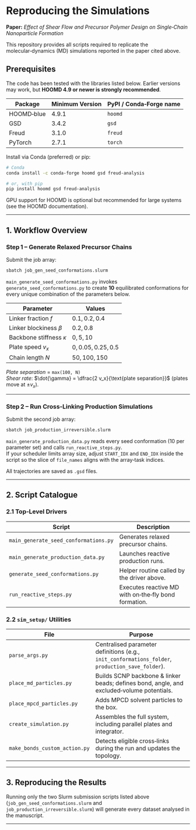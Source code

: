 # Reproducing the Simulations

**Paper:** *Effect of Shear Flow and Precursor Polymer Design on Single‑Chain Nanoparticle Formation*

This repository provides all scripts required to replicate the molecular‑dynamics (MD) simulations reported in the paper cited above.

## Prerequisites

The code has been tested with the libraries listed below. Earlier versions may work, but **HOOMD 4.9 or newer is strongly recommended**.

| Package | Minimum Version | PyPI / Conda‑Forge name |
|---------|----------------|-------------------------|
| HOOMD‑blue | 4.9.1 | `hoomd` |
| GSD | 3.4.2 | `gsd` |
| Freud | 3.1.0 | `freud` |
| PyTorch | 2.7.1 | `torch` |

Install via Conda (preferred) or pip:

```bash
# Conda
conda install -c conda-forge hoomd gsd freud-analysis

# or, with pip
pip install hoomd gsd freud-analysis
```

GPU support for HOOMD is optional but recommended for large systems (see the HOOMD documentation).

---

## 1. Workflow Overview

### Step 1 – Generate Relaxed Precursor Chains  
Submit the job array:

```bash
sbatch job_gen_seed_conformations.slurm
```

`main_generate_seed_conformations.py` invokes `generate_seed_conformations.py` to create **10** equilibrated conformations for every unique combination of the parameters below.

| Parameter | Values |
|-----------|--------|
| Linker fraction *f* | 0.1, 0.2, 0.4 |
| Linker blockiness *β* | 0.2, 0.8 |
| Backbone stiffness *κ* | 0, 5, 10 |
| Plate speed *v<sub>x</sub>* | 0, 0.05, 0.25, 0.5 |
| Chain length *N* | 50, 100, 150 |

*Plate separation* = `max(100, N)`  
*Shear rate*: $\dot{\gamma} = \dfrac{2 v_x}{\text{plate separation}}$ (plates move at $\pm v_x$).

---

### Step 2 – Run Cross‑Linking Production Simulations  
Submit the second job array:

```bash
sbatch job_production_irreversible.slurm
```

`main_generate_production_data.py` reads every seed conformation (10 per parameter set) and calls `run_reactive_steps.py`.  
If your scheduler limits array size, adjust `START_IDX` and `END_IDX` inside the script so the slice of `file_names` aligns with the array‑task indices.

All trajectories are saved as `.gsd` files.

---

## 2. Script Catalogue

### 2.1 Top‑Level Drivers
| Script | Description |
|--------|-------------|
| `main_generate_seed_conformations.py` | Generates relaxed precursor chains. |
| `main_generate_production_data.py` | Launches reactive production runs. |
| `generate_seed_conformations.py` | Helper routine called by the driver above. |
| `run_reactive_steps.py` | Executes reactive MD with on‑the‑fly bond formation. |

### 2.2 `sim_setup/` Utilities
| File | Purpose |
|------|---------|
| `parse_args.py` | Centralised parameter definitions (e.g., `init_conformations_folder`, `production_save_folder`). |
| `place_md_particles.py` | Builds SCNP backbone & linker beads; defines bond, angle, and excluded‑volume potentials. |
| `place_mpcd_particles.py` | Adds MPCD solvent particles to the box. |
| `create_simulation.py` | Assembles the full system, including parallel plates and integrator. |
| `make_bonds_custom_action.py` | Detects eligible cross‑links during the run and updates the topology. |

---

## 3. Reproducing the Results

Running only the two Slurm submission scripts listed above (`job_gen_seed_conformations.slurm` and `job_production_irreversible.slurm`) will generate every dataset analysed in the manuscript.

---